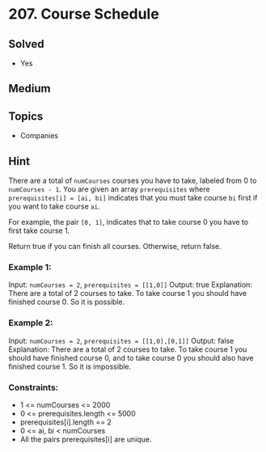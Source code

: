 # 207. Course Schedule

## Solved
- Yes

## Medium

## Topics
- Companies

## Hint
There are a total of `numCourses` courses you have to take, labeled from 0 to `numCourses - 1`. You are given an array `prerequisites` where `prerequisites[i] = [ai, bi]` indicates that you must take course `bi` first if you want to take course `ai`.

For example, the pair `[0, 1]`, indicates that to take course 0 you have to first take course 1.

Return true if you can finish all courses. Otherwise, return false.

### Example 1:

Input: `numCourses = 2`, `prerequisites = [[1,0]]`
Output: true
Explanation: There are a total of 2 courses to take. 
To take course 1 you should have finished course 0. So it is possible.

### Example 2:

Input: `numCourses = 2`, `prerequisites = [[1,0],[0,1]]`
Output: false
Explanation: There are a total of 2 courses to take. 
To take course 1 you should have finished course 0, and to take course 0 you should also have finished course 1. So it is impossible.

### Constraints:

- 1 <= numCourses <= 2000
- 0 <= prerequisites.length <= 5000
- prerequisites[i].length == 2
- 0 <= ai, bi < numCourses
- All the pairs prerequisites[i] are unique.

